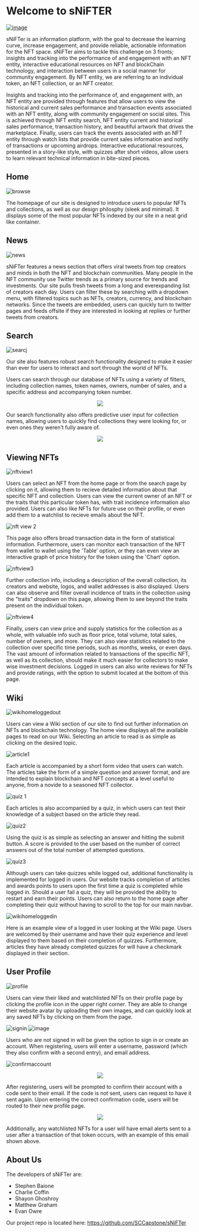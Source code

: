 # Welcome to sNiFTER

[![image](https://user-images.githubusercontent.com/59932579/165208157-f5a3e358-220a-4284-b745-e714f987c05c.png)](https://www.youtube.com/watch?v=7N9WniHTwsE)

sNiFTer is an information platform, with the goal to decrease the learning curve, increase engagement, and provide reliable, actionable information for the NFT space. sNiFTer aims to tackle this challenge on 3 fronts; insights and tracking into the performance of and engagement with an NFT entity, interactive educational resources on NFT and blockChain technology, and interaction between users in a social manner for community engagement. By NFT entity, we are referring to an individual token, an NFT collection, or an NFT creator.

Insights and tracking into the performance of, and engagement with, an NFT entity are provided through features that allow users to view the historical and current sales performance and transaction events associated with an NFT entity, along with community engagement on social sites. This is achieved through NFT entity search, NFT entity current and historical sales performance, transaction history, and beautiful artwork that drives the marketplace. Finally, users can track the events associated with an NFT entity through watch lists that provide current sales information and notify of transactions or upcoming airdrops. Interactive educational resources, presented in a story-like style, with quizzes after short videos, allow users to learn relevant technical information in bite-sized pieces. 

## Home

![browse](https://user-images.githubusercontent.com/59932579/164487437-2fa12df1-4d96-4238-a79a-97b186df6e68.png)

The homepage of our site is designed to introduce users to popular NFTs and collections, as well as our design philosphy (sleek and minimal). It displays some of the most popular NFTs indexed by our site in a neat grid like container.

## News

![news](https://user-images.githubusercontent.com/59932579/164488024-bc4e95be-f175-4892-beeb-6a0cc60f7b64.png)

sNiFTer features a news section that offers viral tweets from top creators and minds in both the NFT and blockchain communities. Many people in the NFT community use Twitter trends as a primary source for trends and investments. Our site pulls fresh tweets from a long and everexpanding list of creators each day. Users can filter these by searching with a dropdown menu, with filtered topics such as NFTs, creators, currency, and blockchain networks. Since the tweets are embedded, users can quickly turn to twitter pages and feeds offsite if they are interested in looking at replies or further tweets from creators.

## Search

![searcj](https://user-images.githubusercontent.com/59932579/164488588-224adc1d-aeca-4cf9-98da-913ff5b1c12c.png)

Our site also features robust search functionality designed to make it easier than ever for users to interact and sort through the world of NFTs. 

Users can search through our database of NFTs using a variety of filters, including collection names, token names, owners, number of sales, and a specific address and accompanying token number. 

<p align="center">
  <img src="https://user-images.githubusercontent.com/59932579/164489822-f420d048-10db-46cb-a57b-fde4c0ada5e9.PNG" />
</p>

Our search functionality also offers predictive user input for collection names, allowing users to quickly find collections they were looking for, or even ones they weren't fully aware of.

<p align="center">
 <img src="https://user-images.githubusercontent.com/59932579/164489746-efa78a4a-59fb-425b-96c3-ce7300c99b98.PNG" />
</p>

## Viewing NFTs

![nftview1](https://user-images.githubusercontent.com/59932579/164490990-da2cad39-3adc-4a59-bbe7-70ca981f01b5.png)

Users can select an NFT from the home page or from the search page by clicking on it, allowing them to recieve detailed information about that specific NFT and collection. Users can view the current owner of an NFT or the traits that this particular token has, with trait incidence information also provided. Users can also like NFTs for future use on their profile, or even add them to a watchlist to recieve emails about the NFT.

![nft view 2](https://user-images.githubusercontent.com/59932579/164491008-1e100d67-9c50-4929-b324-dbaeb606df04.png)

This page also offers broad transaction data in the form of statistical information. Furthermore, users can monitor each transaction of the NFT from wallet to wallet using the 'Table' option, or they can even view an interactive graph of price history for the token using the 'Chart' option.

![nftview3](https://user-images.githubusercontent.com/59932579/164491015-70a8b95a-d905-480e-be26-9439c18f1342.png)

Further collection info, including a description of the overall collection, its creators and website, logos, and wallet addresses is also displayed. Users can also observe and filter overall incidence of traits in the collection using the "traits" dropdown on this page, allowing them to see beyond the traits present on the individual token.

![nftview4](https://user-images.githubusercontent.com/59932579/164491270-3da2278e-9b7f-4140-9fbf-8d5103ae7fb2.png)

Finally, users can view price and supply statistics for the collection as a whole, with valuable info such as floor price, total volume, total sales, number of owners, and more. They can also view statistics related to the collection over specific time periods, such as months, weeks, or even days. The vast amount of information related to transactions of the specific NFT, as well as its collection, should make it much easier for collectors to make wise investment decisions. Logged in users can also write reviews for NFTs and provide ratings, with the option to submit located at the bottom of this page.

## Wiki

![wikihomeloggedout](https://user-images.githubusercontent.com/59932579/164495415-6192d7b2-9754-48fa-a7c0-c4813d1bb72d.png)

Users can view a Wiki section of our site to find out further information on NFTs and blockchain technology. The home view displays all the available pages to read on our Wiki. Selecting an article to read is as simple as clicking on the desired topic.

![article1](https://user-images.githubusercontent.com/59932579/164497324-1da73b74-e47c-4818-b3e5-3c6d8618bbe0.png)

Each article is accompanied by a short form video that users can watch. The articles take the form of a simple question and answer format, and are intended to explain blockchain and NFT concepts at a level useful to anyone, from a novide to a seasoned NFT collector.

![quiz 1](https://user-images.githubusercontent.com/59932579/164497652-21f928db-f47c-4101-a2cc-be9e333d6921.png)

Each articles is also accompanied by a quiz, in which users can test their knowledge of a subject based on the article they read.

![quiz2](https://user-images.githubusercontent.com/59932579/164497831-a5f52d58-2711-4b2a-a3fe-166dd45c2f2e.PNG)

Using the quiz is as simple as selecting an answer and hitting the submit button. A score is provided to the user based on the number of correct answers out of the total number of attempted questions.

![quiz3](https://user-images.githubusercontent.com/59932579/164497846-1246f639-3cf3-4a28-a757-09b70fce3eeb.PNG)

Although users can take quizzes while logged out, additional functionality is implemented for logged in users. Our website tracks completion of articles and awards points to users upon the first time a quiz is completed while logged in. Should a user fail a quiz, they will be provided the ability to restart and earn their points. Users can also return to the home page after completing their quiz without having to scroll to the top for our main navbar.

![wikihomeloggedin](https://user-images.githubusercontent.com/59932579/164495630-7826fdc8-bd45-4d9d-ae06-2c9557154c88.png)

Here is an example view of a logged in user looking at the Wiki page. Users are welcomed by their username and have their quiz experience and level displayed to them based on their completion of quizzes. Furthermore, articles they have already completed quizzes for will have a checkmark displayed in their section.

## User Profile

![profile](https://user-images.githubusercontent.com/59932579/164542629-888d6529-832a-430d-ad81-f4a9ed8752e8.png)

Users can view their liked and watchlisted NFTs on their profile page by clicking the profile icon in the upper right corner. They are able to change their website avatar by uploading their own images, and can quickly look at any saved NFTs by clicking on them from the page.

![signin](https://user-images.githubusercontent.com/59932579/164499788-b69e95f9-d98d-4d44-8532-81d6ee1e346b.PNG)
![image](https://user-images.githubusercontent.com/59932579/164500780-a88b347d-a21d-426e-bc0d-bbf24963434b.png)

Users who are not signed in will be given the option to sign in or create an account. When registering, users will enter a username, password (which they also confirm with a second entry), and email address. 

![confirmaccount](https://user-images.githubusercontent.com/59932579/164500961-fea5dea6-ab2c-427a-beb1-8605abcca873.PNG)

<p align="center">
 <img src="https://user-images.githubusercontent.com/59932579/164501399-6ebf3880-e9cf-4283-9358-a9782e30fc3c.png" />
</p>

After registering, users will be prompted to confirm their account with a code sent to their email. If the code is not sent, users can request to have it sent again. Upon entering the correct confirmation code, users will be routed to their new profile page.

<p align="center">
 <img src="https://user-images.githubusercontent.com/59932579/164543011-d52e6471-3434-49cc-820c-2ad9240ef0a5.png" />
</p>

Additionally, any watchlisted NFTs for a user will have email alerts sent to a user after a transaction of that token occurs, with an example of this email shown above.

## About Us

The developers of sNiFTer are:
 - Stephen Baione
 - Charlie Coffin
 - Shayon Ghoshroy
 - Matthew Graham
 - Evan Owre

Our project repo is located here:
https://github.com/SCCapstone/sNiFTer
 
